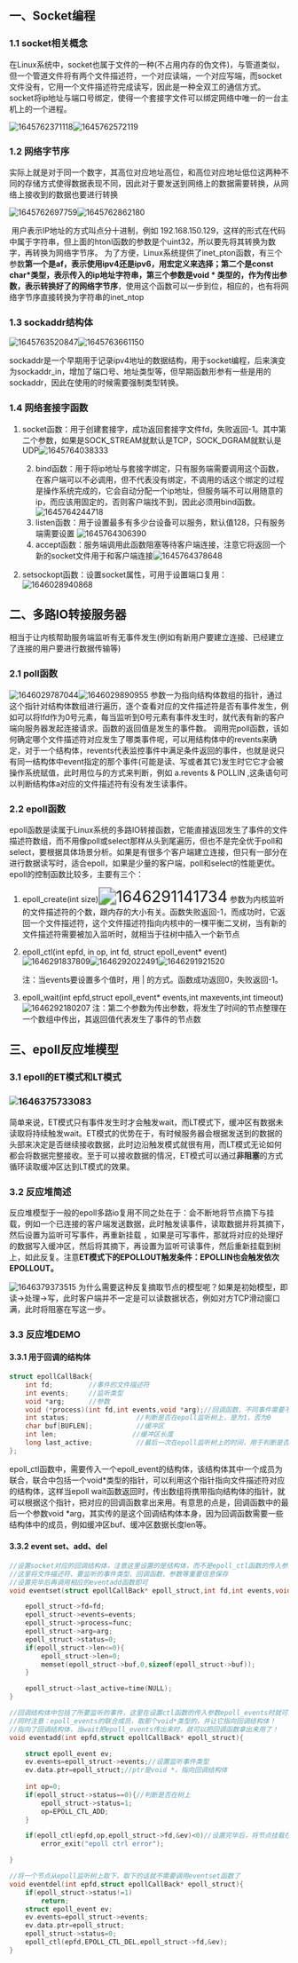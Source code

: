 

## 一、Socket编程

### 1.1 socket相关概念

​	在Linux系统中，socket也属于文件的一种(不占用内存的伪文件)，与管道类似，但一个管道文件将有两个文件描述符，一个对应读端，一个对应写端，而socket文件没有，它用一个文件描述符完成读写，因此是一种全双工的通信方式。socket将ip地址与端口号绑定，使得一个套接字文件可以绑定网络中唯一的一台主机上的一个进程。

![1645762371118](../noteImage/1645762371118.png)![1645762572119](../noteImage/1645762572119.png)

### 1.2 网络字节序

​	实际上就是对于同一个数字，其高位对应地址高位，和高位对应地址低位这两种不同的存储方式使得数据表现不同，因此对于要发送到网络上的数据需要转换，从网络上接收到的数据也要进行转换

![1645762697759](../noteImage/1645762697759.png)![1645762862180](../noteImage/1645762862180.png)

​	用户表示IP地址的方式叫点分十进制，例如 192.168.150.129，这样的形式在代码中属于字符串，但上面的htonl函数的参数是个uint32，所以要先将其转换为数字，再转换为网络字节序。 为了方便，Linux系统提供了inet_pton函数，有三个参数**第一个是af，表示使用ipv4还是ipv6，用宏定义来选择；第二个是const char*类型，表示传入的ip地址字符串，第三个参数是void * 类型的，作为传出参数，表示转换好了的网络字节序**，使用这个函数可以一步到位，相应的，也有将网络字节序直接转换为字符串的inet_ntop

### 1.3 sockaddr结构体

![1645763520847](../noteImage/1645763520847.png)![1645763661150](../noteImage/1645763661150.png)

​	sockaddr是一个早期用于记录ipv4地址的数据结构，用于socket编程，后来演变为sockaddr_in，增加了端口号、地址类型等，但早期函数形参有一些是用的sockaddr，因此在使用的时候需要强制类型转换。

### 1.4 网络套接字函数

1. socket函数：用于创建套接字，成功返回套接字文件fd，失败返回-1。其中第二个参数，如果是SOCK_STREAM就默认是TCP，SOCK_DGRAM就默认是UDP![1645764038333](../noteImage/1645764038333.png)

 	2. bind函数：用于将ip地址与套接字绑定，只有服务端需要调用这个函数，在客户端可以不必调用，但不代表没有绑定，不调用的话这个绑定的过程是操作系统完成的，它会自动分配一个ip地址，但服务端不可以用随意的ip，而应该用固定的，否则客户端找不到，因此必须用bind函数。![1645764244718](../noteImage/1645764244718.png)
 	3. listen函数：用于设置最多有多少台设备可以服务，默认值128，只有服务端需要设置
     ![1645764306390](../noteImage/1645764306390.png)
 	4. accept函数：服务端调用此函数阻塞等待客户端连接，注意它将返回一个新的socket文件用于和客户端连接![1645764378648](../noteImage/1645764378648.png)

5.  setsockopt函数：设置socket属性，可用于设置端口复用：![1646028940868](../noteImage/1646028940868.png)

## 二、多路IO转接服务器

​	相当于让内核帮助服务端监听有无事件发生(例如有新用户要建立连接、已经建立了连接的用户要进行数据传输等)

### 2.1 poll函数

![1646029787044](../noteImage/1646029787044.png)![1646029890955](../noteImage/1646029890955.png)
	参数一为指向结构体数组的指针，通过这个指针对结构体数组进行遍历，逐个查看对应的文件描述符是否有事件发生，例如可以将lfd作为0号元素，每当监听到0号元素有事件发生时，就代表有新的客户端向服务器发起连接请求。函数的返回值是发生的事件数。
	调用完poll函数，该如何确定哪个文件描述符对应发生了哪类事件呢，可以用结构体中的revents来确定，对于一个结构体，revents代表监控事件中满足条件返回的事件，也就是说只有同一结构体中event指定的那个事件(可能是读、写或者其它)发生时它它才会被操作系统赋值，此时用位与的方式来判断，例如 a.revents & POLLIN  ,这条语句可以判断结构体a对应的文件描述符有没有发生读事件。

### 2.2 epoll函数

​	epoll函数是读属于Linux系统的多路IO转接函数，它能直接返回发生了事件的文件描述符数组，而不用像poll或select那样从头到尾遍历，但也不是完全优于poll和select，要根据具体场景分析。如果是有很多个客户端建立连接，但只有一部分在进行数据读写时，适合epoll，如果是少量的客户端，poll和select的性能更优。
​	epoll的控制函数比较多，主要有三个：

1.  epoll_create(int size)<img src="../noteImage/1646291141734.png" alt="1646291141734" style="zoom:200%;" />
    	参数为内核监听的文件描述符的个数，跟内存的大小有关。函数失败返回-1，而成功时，它返回一个文件描述符，这个文件描述符指向内核中的一棵平衡二叉树，当有新的文件描述符需要被加入监听时，就相当于往树中插入一个新节点

2.  epoll_ctl(int epfd, in op, int fd, struct epoll_event* event)![1646291837809](../noteImage/1646291837809.png)![1646292022491](../noteImage/1646292022491.png)![1646291921520](../noteImage/1646291921520.png)

    注：当events要设置多个值时，用 | 的方式。函数成功返回0，失败返回-1。

3.  epoll_wait(int epfd,struct epoll_event* events,int maxevents,int timeout)![1646292180207](../noteImage/1646292180207.png)
          注：第二个参数为传出参数，将发生了时间的节点整理在一个数组中传出，其返回值代表发生了事件的节点数

## 三、epoll反应堆模型

### 3.1 epoll的ET模式和LT模式

### ![1646375733083](../noteImage/1646375733083.png)

​	简单来说，ET模式只有事件发生时才会触发wait，而LT模式下，缓冲区有数据未读取将持续触发wait。ET模式的优势在于，有时候服务器会根据发送到的数据的头部来决定是否继续接收数据，此时边沿触发模式就很有用，而LT模式无论如何都会将数据完整接收。至于可以接收数据的情况，ET模式可以通过**非阻塞**的方式循环读取缓冲区达到LT模式的效果。

### 3.2 反应堆简述

​	反应堆模型于一般的epoll多路io复用不同之处在于：会不断地将节点摘下与挂载，例如一个已连接的客户端发送数据，此时触发读事件，读取数据并将其摘下，然后设置为监听可写事件，再重新挂载 ，如果是可写事件，那就将对应的处理好的数据写入缓冲区，然后将其摘下，再设置为监听可读事件，然后重新挂载到树上，如此反复。
​	注意**ET模式下的EPOLLOUT触发条件：EPOLLIN也会触发依次EPOLLOUT。**

![1646379373515](../noteImage/1646379373515.png)
	为什么需要这种反复摘取节点的模型呢？如果是初始模型，即读->处理->写，此时客户端并不一定是可以读数据状态，例如对方TCP滑动窗口满，此时将阻塞在写这一步。

### 3.3 反应堆DEMO

#### 3.3.1 用于回调的结构体

```c
struct epollCallBack{
	int fd; 		//事件的文件描述符
	int events;	    //监听类型
	void *arg;      //参数
	void (*process)(int fd,int events,void *arg);//回调函数，不同事件需要不同处理
	int status;					//判断是否在epoll监听树上，是为1，否为0
	char buf[BUFLEN];			//缓冲区
	int len;				   //缓冲区长度
	long last_active;		    //最后一次在epoll监听树上的时间，用于判断是否长期挂载(无活动)
};
```

​	epoll_ctl函数中，需要传入一个epoll_event的结构体，该结构体其中一个成员为联合，联合中包括一个void*类型的指针，可以利用这个指针指向文件描述符对应的结构体，这样当epoll wait函数返回时，传出数组将携带指向结构体的指针，就可以根据这个指针，把对应的回调函数拿出来用。
​	有意思的点是，回调函数中的最后一个参数void *arg，其实传的是这个回调结构体本身，因为回调函数需要一些结构体中的成员，例如缓冲区buf、缓冲区数据长度len等。

#### 3.3.2  event set、add、del

```c++
//设置socket对应的回调结构体，注意这里设置的是结构体，而不是epoll_ctl函数的传入参数epoll_events
//这里将文件描述符、要监听的事件类型、回调函数、参数等重要信息保存
//设置完毕后再调用相应的eventadd函数即可
void eventset(struct epollCallBack* epoll_struct,int fd,int events,void(*func)(int fd,int events,void*arg),void* arg){

	epoll_struct->fd=fd;
	epoll_struct->events=events;
	epoll_struct->process=func;
	epoll_struct->arg=arg;
	epoll_struct->status=0;
	if(epoll_struct->len<=0){
		epoll_struct->len=0;
		memset(epoll_struct->buf,0,sizeof(epoll_struct->buf));
	}

	epoll_struct->last_active=time(NULL);
}

//回调结构体中包括了所要监听的事件，这里在设置ctl函数的传入参数epoll_events时就可以拿出来
//同时注意：epoll_events的联合成员，取那个void*类型的，并让它指向回调结构体！
//指向了回调结构体，当wait把epoll_events传出来时，就可以把回调函数拿出来用了！
void eventadd(int epfd,struct epollCallBack* epoll_struct){

	struct epoll_event ev;
	ev.events=epoll_struct->events;//设置监听事件类型
	ev.data.ptr=epoll_struct;//ptr是void *，指向回调结构体
	
	int op=0;
	if(epoll_struct->status==0){//判断是否在树上
		epoll_struct->status=1;
		op=EPOLL_CTL_ADD;
	}

	if(epoll_ctl(epfd,op,epoll_struct->fd,&ev)<0)//设置完毕后，将节点挂载在epoll监听树上
		error_exit("epoll ctrl error");

}

//将一个节点从epoll监听树上取下，取下的话就不需要调用eventset函数了
void eventdel(int epfd,struct epollCallBack* epoll_struct){
	if(epoll_struct->status!=1)
		return;
	struct epoll_event ev;
	ev.events=epoll_struct->events;
	ev.data.ptr=epoll_struct;
	epoll_struct->status=0;
	epoll_ctl(epfd,EPOLL_CTL_DEL,epoll_struct->fd,&ev);
}
```

